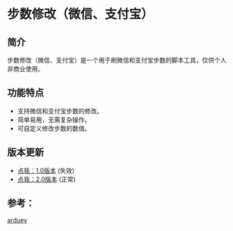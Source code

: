 # 步数修改（微信、支付宝）

## 简介
步数修改（微信、支付宝）是一个用于刷微信和支付宝步数的脚本工具，仅供个人非商业使用。

## 功能特点
- 支持微信和支付宝步数的修改。
- 简单易用，无需复杂操作。
- 可自定义修改步数的数值。

## 版本更新

- [点我：1.0版本](https://crabboss-lab.github.io/ShuaBuShu/bushu.html) (失效)
- [点我：2.0版本](https://crabboss-lab.github.io/ShuaBuShu/bushu2.0.html) (正常)

## 参考：
[arduey](https://gitee.com/arduey/shuabu?_from=gitee_search)

